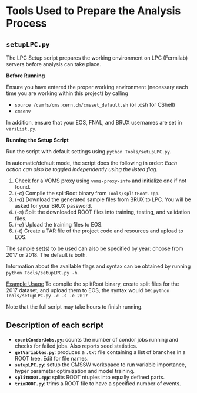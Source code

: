 # Tools Used to Prepare the Analysis Process

## `setupLPC.py`

The LPC Setup script prepares the working environment on LPC (Fermilab) servers before analysis can take place.

**Before Running**

Ensure you have entered the proper working environment (necessary each time you are working within this project) by calling

- `source /cvmfs/cms.cern.ch/cmsset_default.sh` (or .csh for CShell)
- `cmsenv` 

In addition, ensure that your EOS, FNAL, and BRUX usernames are set in `varsList.py`.



**Running the Setup Script**

Run the script with default settings using `python Tools/setupLPC.py`.

In automatic/default mode, the script does the following in order:
*Each action can also be toggled independently using the listed flag.*

1. Check for a VOMS proxy using `voms-proxy-info` and initialize one if not found.
2. (*-c*) Compile the splitRoot binary from `Tools/splitRoot.cpp`.
3. (*-d*) Download the generated sample files from BRUX to LPC. You will be asked for your BRUX password.
4. (*-s*) Split the downloaded ROOT files into training, testing, and validation files.
5. (*-e*) Upload the training files to EOS.
6. (*-t*) Create a TAR file of the project code and resources and upload to EOS.

The sample set(s) to be used can also be specified by year: choose from 2017 or 2018. The default is both.

Information about the available flags and syntax can be obtained by running `python Tools/setupLPC.py -h`.

<u>Example Usage</u>
To compile the splitRoot binary, create split files for the 2017 dataset, and upload them to EOS, the syntax would be:
`python Tools/setupLPC.py -c -s -e 2017`

Note that the full script may take hours to finish running.



## Description of each script
* __`countCondorJobs.py`__: counts the number of condor jobs running and checks for failed jobs.  Also reports seed statistics.
* __`getVariables.py`__: produces a `.txt` file containing a list of branches in a ROOT tree. Edit for file names.
* __`setupLPC.py`__: setup the CMSSW workspace to run variable importance, hyper parameter optimization and model training.
* __`splitROOT.cpp`__: splits ROOT ntuples into equally defined parts.
* __`trimROOT.py`__: trims a ROOT file to have a specified number of events.
